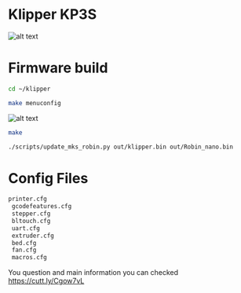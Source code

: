 # Klipper KP3S
![alt text](https://github.com/nehilo/klipper_KP3S/blob/main/klipper%20kp3s.png?raw=true)


# Firmware build

```bash
cd ~/klipper
```
```bash
make menuconfig
```

![alt text](https://github.com/nehilo/klipper_KP3S/blob/main/make.png?raw=true)

```bash
make 
```

```bash
./scripts/update_mks_robin.py out/klipper.bin out/Robin_nano.bin
```

# Config Files

```bash
printer.cfg
 gcodefeatures.cfg
 stepper.cfg
 bltouch.cfg
 uart.cfg
 extruder.cfg
 bed.cfg
 fan.cfg
 macros.cfg
```

You question and main information you can checked https://cutt.ly/Cgow7vL
